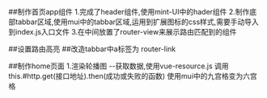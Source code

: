 
##制作首页app组件
1.完成了header组件,使用mint-UI中的hader组件
2.制作底部tabbar区域,使用mui中的tabbar区域,运用到扩展图标的css样式,需要手动导入到index.js入口文件
3.在中间放置了router-view来展示路由匹配到的组件

##设置路由高亮
##改造tabbar中a标签为 router-link

##制作home页面
1.渲染轮播图 --获取数据,使用vue-resource.js  调用this.#http.get(接口地址).then(成功或失败的函数)
使用mui中的九宫格变为六宫格
